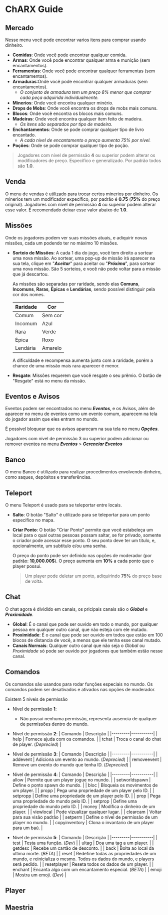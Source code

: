 # ChARX Guide

## Mercado
Nesse menu você pode encontrar varios itens para comprar usando dinheiro.
- **Comidas**: Onde você pode encontrar qualquer comida.
- **Armas**: Onde você pode encontrar qualquer arma e munição (sem encantamentos).
- **Ferramentas**: Onde você pode encontrar qualquer ferramentas (sem encantamentos).
- **Armaduras**:Onde você pode encontrar qualquer armaduras (sem encantamentos). 
    - *O conjunto de armadura tem um preço 8% menor que comprar cada peça adquirida individualmente.*
- **Minerios**: Onde você encontra qualquer minério.
- **Drops de Mobs**: Onde você encontra os drops de mobs mais comuns.
- **Blocos**: Onde você encontra os blocos mais comuns.
- **Madeiras**: Onde você encontra qualquer item feito de madeira. 
    - *Os itens são separados por tipo de madeira.*
- **Enchantamentos**: Onde se pode comprar qualquer tipo de livro encantado.
    - *A cada nível de encantamento o preço aumenta 75% por nível.*
- **Poções**: Onde se pode comprar qualquer tipo de poção.

> Jogadores com nível de permissão **4** ou superior podem alterar os modificadores de preço. Específico e generalizado. Por padrão todos são **1.0**.

## Venda
O menu de vendas é utilizado para trocar certos minerios por dinheiro. Os minerios tem um modificador expecífico, por padrão é **0.75** (**75%** do preço original). Jogadores com nível de permissão **4** ou superior podem alterar esse valor. É recomendado deixar esse valor abaixo de **1.0**.

## Missões
Onde os jogadores podem ver suas missões atuais, e adiquirir novas missões, cada um podendo ter no máximo 10 missões.

- **Sorteio de Missões**: A cada 1 dia do jogo, você tem direito a sortear uma nova missão. Ao sortear, uma pop-up de missão irá aparecer na sua tela, clique em "***Aceitar***" para aceitar ou "***Próxima***", para sortear uma nova missão. São 5 sorteios, e você não pode voltar para a missão que já descartou.

    As missões são separadas por raridade, sendo elas **Comuns**, **Incomuns**, **Raras**, **Épicas** e **Lendárias**, sendo possível distinguir pela cor dos nomes.
    
    | Raridade |   Cor   |
    |----------|---------|
    | Comum    | Sem cor |
    | Incomum  | Azul    |
    | Rara     | Verde   |
    | Épica    | Roxo    |
    | Lendária | Amarelo |

    A dificuldade e recompensa aumenta junto com a raridade, porém a chance de uma missão mais rara aparecer é menor.

- **Resgate**: Missões requerem que você resgate o seu prêmio. O botão de "Resgate" está no menu da missão.

## Eventos e Avisos
<!-- Onde você encontra os eventos que estão ocorrendo no mundo. -->
Eventos podem ser encontrados no menu ***Eventos***, e os Avisos, além de aparecer no menu de eventos como um evento comum, aparecem na tela do jogador assim que eles entram no mundo.

É possivel bloquear que os avisos aparecam na sua tela no menu ***Opções***.

Jogadores com nível de permissão 3 ou superior podem adicionar ou remover eventos no menu  ***Eventos*** > ***Gerenciar Eventos***

## Banco
O menu Banco é utilizado para realizar procedimentos envolvendo dinheiro, como saques, depósitos e transferências.

## Teleport
O menu Teleport é usado para se teleportar entre locais.
- **Salto**: O botão "Salto" é utilizado para se teleportar para um ponto específico no mapa.

- **Criar Ponto**: O botão "Criar Ponto" permite que você estabeleça um local para o qual outras pessoas possam saltar, se for privado, somente o criador pode acessar esse ponto. O seu ponto deve ter um titulo, e, opcionalmente, um subtitulo e/ou uma senha.
    
    O preço do ponto pode ser definido nas opções de moderador (por padrão: **10,000.00$**). O preço aumenta em **10%** a cada ponto que o player possui.

    > Um player pode deletar um ponto, adiquirindo **75%** do preço base de volta.

## Chat
O chat agora é dividido em canais, os pricipais canais são o ***Global*** e ***Proximidade***. 
- **Global**: É o canal que pode ser ouvido em todo o mundo, por qualquer pessoa em qualquer outro canal, que não esteja com ele mutado.
- **Proximidade**: É o canal que pode ser ouvido em todos que estão em 100 blocos de distancia de você, a menos que ele tenha esse canal mutado.
- **Canais Normais**: Qualquer outro canal que não seja o *Global* ou *Proximidade* só pode ser ouvido por jogadores que também estão nesse canal.

## Comandos
Os comandos são usandos para rodar funções especiais no mundo. Os comandos podem ser desativados e ativados nas opções de moderador. 

Existem 5 níveis de permissão

- Nível de permissão **1**: 
    - Não possui nenhuma permissão, representa ausencia de qualquer de permissões dentro do mundo.

- Nível de permissão **2**: 
    | Comando | Descrição |
    |---------|-----------|
    | help    | Fornece ajuda com os comandos. |
    | tchat   | Troca o canal do chat de player. (*Deprecied*) |

- Nível de permissão **3**: 
    | Comando | Descrição |
    |---------|-----------|
    | addevent | Adiciona um evento ao mundo. (*Deprecied*) |
    | removeevent | Remove um evento do mundo que tenha ID. (*Deprecied*) |
    <!-- | kick | Expulsa um jogador. | -->

- Nível de permissão **4**: 
    | Comando | Descrição |
    |---------|-----------|
    | allow | Permite que um player jogue no mundo. |
    | setworldspawn | Define o ponto spawn do mundo. |
    | bloc | Bloqueia os movimentos de um player. |
    | propp | Pega uma propriedade de um player pelo ID. |
    | setpropp | Define uma propriedade de um player pelo ID. |
    | prop | Pega uma propriedade do mundo pelo ID. |
    | setprop | Define uma propriedade do mundo pelo ID. |
    | money | Modifica o dinheiro de um player. |
    | viewlocal | Pode vizualizar qualquer lugar. |
    | clearcam | Voltar para sua visão padrão |
    | setperm | Define o nível de permissão de um player no mundo. |
    | copyinventory | Clona o invantario de um player para um baú. |
    <!-- | ban | Bane um jogador. |
    | unban | Remove o banimento de um jogador. | -->

- Nível de permissão **5**: 
    | Comando | Descrição |
    |---------|-----------|
    | test | Testa uma função. (*Dev*) |
    | ultag | Doa uma tag a um player. |
    | getdesc | Recebe um cartão de desconto. |
    | back | Bolta ao local da ultima morte. (*BETA*) |
    | reset | Redefine todas as propriedades de um mundo, e reinicializa o mesmo. Todos os dados do mundo, e players será pedido. |
    | resetplayer | Reseta todos os dados de um player. |
    | enchant | Encanta algo com um encantamento especial. (*BETA*) |
    | emoji | Mostra um emoji. (*Dev*) |
## Player
## Maestria